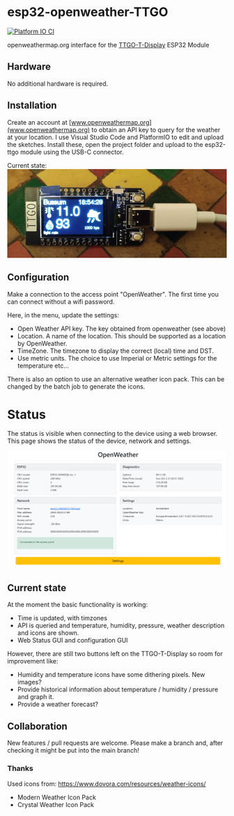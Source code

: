 # esp32-openweather-TTGO

[![Platform IO CI](https://github.com/rzeldent/esp32-openweather-ttgo/actions/workflows/main.yml/badge.svg)](https://github.com/rzeldent/esp32-openweather-ttgo/actions/workflows/main.yml)

openweathermap.org interface for the [TTGO-T-Display](https://github.com/Xinyuan-LilyGO/TTGO-T-Display/blob/master/TTGO-T-Display.ino) ESP32 Module

## Hardware
No additional hardware is required.

## Installation
Create an account at [www.openweathermap.org](www.openweathermap.org) to obtain an API key to query for the weather at your location.
I use Visual Studio Code and PlatformIO to edit and upload the sketches.
Install these, open the project folder and upload to the esp32-ttgo module using the USB-C connector. 

Current state: ![TTGO Display](assets/hardware.png)

## Configuration
Make a connection to the access point "OpenWeather". The first time you can connect without a wifi password.

Here, in the menu, update the settings:

- Open Weather API key. The key obtained from openweather (see above)
- Location. A name of the location. This should be supported as a location by OpenWeather.
- TimeZone. The timezone to display the correct (local) time and DST.
- Use metric units. The choice to use Imperial or Metric settings for the temperature etc...

There is also an option to use an alternative weather icon pack. This can be changed by the batch job to generate the icons.

# Status
The status is visible when connecting to the device using a web browser.
This page shows the status of the device, network and settings.

![Status](assets/status.png)

## Current state
At the moment the basic functionality is working: 
 - Time is updated, with timzones
 - API is queried and temperature, humidity, pressure, weather description and icons are shown.
 - Web Status GUI and configuration GUI

However, there are still two buttons left on the TTGO-T-Display so room for improvement like:
- Humidity and temperature icons have some dithering pixels. New images?
- Provide historical information about temperature / humidity / pressure and graph it.
- Provide a weather forecast?

## Collaboration
New features / pull requests are welcome.
Please make a branch and, after checking it might be put into the main branch!

### Thanks
Used icons from: https://www.dovora.com/resources/weather-icons/
 - Modern Weather Icon Pack
 - Crystal Weather Icon Pack
